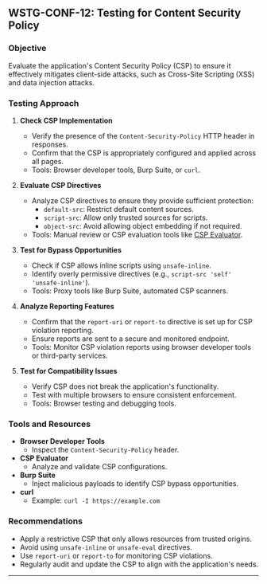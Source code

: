 ## WSTG-CONF-12: Testing for Content Security Policy

### Objective
Evaluate the application's Content Security Policy (CSP) to ensure it effectively mitigates client-side attacks, such as Cross-Site Scripting (XSS) and data injection attacks.

### Testing Approach

1. **Check CSP Implementation**
   - Verify the presence of the `Content-Security-Policy` HTTP header in responses.
   - Confirm that the CSP is appropriately configured and applied across all pages.
   - Tools: Browser developer tools, Burp Suite, or `curl`.

2. **Evaluate CSP Directives**
   - Analyze CSP directives to ensure they provide sufficient protection:
     - `default-src`: Restrict default content sources.
     - `script-src`: Allow only trusted sources for scripts.
     - `object-src`: Avoid allowing object embedding if not required.
   - Tools: Manual review or CSP evaluation tools like [CSP Evaluator](https://csp-evaluator.withgoogle.com).

3. **Test for Bypass Opportunities**
   - Check if CSP allows inline scripts using `unsafe-inline`.
   - Identify overly permissive directives (e.g., `script-src 'self' 'unsafe-inline'`).
   - Tools: Proxy tools like Burp Suite, automated CSP scanners.

4. **Analyze Reporting Features**
   - Confirm that the `report-uri` or `report-to` directive is set up for CSP violation reporting.
   - Ensure reports are sent to a secure and monitored endpoint.
   - Tools: Monitor CSP violation reports using browser developer tools or third-party services.

5. **Test for Compatibility Issues**
   - Verify CSP does not break the application's functionality.
   - Test with multiple browsers to ensure consistent enforcement.
   - Tools: Browser testing and debugging tools.

### Tools and Resources
- **Browser Developer Tools**
  - Inspect the `Content-Security-Policy` header.
- **CSP Evaluator**
  - Analyze and validate CSP configurations.
- **Burp Suite**
  - Inject malicious payloads to identify CSP bypass opportunities.
- **curl**
  - Example: `curl -I https://example.com`

### Recommendations
- Apply a restrictive CSP that only allows resources from trusted origins.
- Avoid using `unsafe-inline` or `unsafe-eval` directives.
- Use `report-uri` or `report-to` for monitoring CSP violations.
- Regularly audit and update the CSP to align with the application's needs.

---
